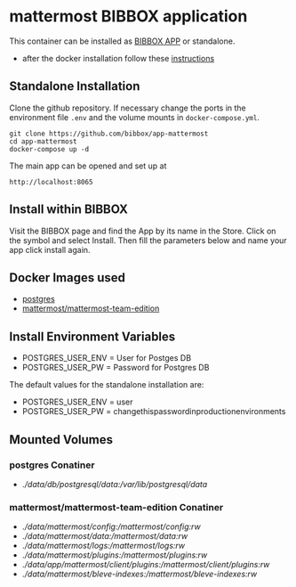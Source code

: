 # mattermost BIBBOX application

This container can be installed as [BIBBOX APP](https://bibbox.readthedocs.io/en/latest/ "BIBBOX App Store") or standalone. 

- after the docker installation follow these [instructions](INSTALL-APP.md)

## Standalone Installation 

Clone the github repository. If necessary change the ports in the environment file `.env` and the volume mounts in `docker-compose.yml`.

```
git clone https://github.com/bibbox/app-mattermost
cd app-mattermost
docker-compose up -d
```

The main app can be opened and set up at
```
http://localhost:8065
```

## Install within BIBBOX

Visit the BIBBOX page and find the App by its name in the Store. Click on the symbol and select Install. Then fill the parameters below and name your app click install again.

## Docker Images used
  - [postgres](https://hub.docker.com/r/postgres) 
  - [mattermost/mattermost-team-edition](https://hub.docker.com/r/mattermost/mattermost-team-edition) 


 
## Install Environment Variables
  - POSTGRES_USER_ENV = User for Postges DB
  - POSTGRES_USER_PW = Password for Postgres DB

  
The default values for the standalone installation are:
  - POSTGRES_USER_ENV = user
  - POSTGRES_USER_PW = changethispasswordinproductionenvironments

  
## Mounted Volumes
### postgres Conatiner
  - *./data/db/postgresql/data:/var/lib/postgresql/data*
### mattermost/mattermost-team-edition Conatiner
  - *./data/mattermost/config:/mattermost/config:rw*
  - *./data/mattermost/data:/mattermost/data:rw*
  - *./data/mattermost/logs:/mattermost/logs:rw*
  - *./data/mattermost/plugins:/mattermost/plugins:rw*
  - *./data/app/mattermost/client/plugins:/mattermost/client/plugins:rw*
  - *./data/mattermost/bleve-indexes:/mattermost/bleve-indexes:rw*
